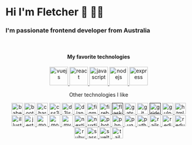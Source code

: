 <h1>Hi I'm Fletcher 👋 👨‍💻</h1>
<h3>I'm passionate frontend developer from Australia</h3>

<br/>

<h4 align="center">My favorite technologies</h4>
<p align="center">
	<a href="https://vuejs.org/" target="_blank">
		<img src="https://devicons.github.io/devicon/devicon.git/icons/vuejs/vuejs-original-wordmark.svg" alt="vuejs" width="50" height="50"/>
	</a>
  <a href="https://reactjs.org/" target="_blank">
		<img src="https://devicons.github.io/devicon/devicon.git/icons/react/react-original-wordmark.svg" alt="react" width="50" height="50"/>
	</a>
  <a href="https://developer.mozilla.org/en-US/docs/Web/JavaScript" target="_blank">
		<img src="https://devicons.github.io/devicon/devicon.git/icons/javascript/javascript-original.svg" alt="javascript" width="50" height="50"/>
	</a>
  <a href="https://nodejs.org" target="_blank">
		<img src="https://devicons.github.io/devicon/devicon.git/icons/nodejs/nodejs-original-wordmark.svg" alt="nodejs" width="50" height="50"/>
	</a>
  <a href="https://expressjs.com" target="_blank">
		<img src="https://devicons.github.io/devicon/devicon.git/icons/express/express-original-wordmark.svg" alt="express" width="50" height="50"/>
	</a>
</p>

<p align="center">Other technologies I like</p>

<p align="center">
	<a href="https://babeljs.io/" target="_blank">
		<img src="https://www.vectorlogo.zone/logos/babeljs/babeljs-icon.svg" alt="babel" width="30" height="30"/>
	</a>
	<a href="https://getbootstrap.com" target="_blank">
		<img src="https://devicons.github.io/devicon/devicon.git/icons/bootstrap/bootstrap-plain.svg" alt="bootstrap" width="30" height="30"/>
	</a>
	<a href="https://www.chartjs.org" target="_blank">
		<img src="https://www.chartjs.org/media/logo-title.svg" alt="chartjs" width="30" height="30"/>
	</a>
	<a href="https://www.w3schools.com/css/" target="_blank">
		<img src="https://devicons.github.io/devicon/devicon.git/icons/css3/css3-original-wordmark.svg" alt="css3" width="30" height="30"/>
	</a>
	<a href="https://d3js.org/" target="_blank">
		<img src="https://devicons.github.io/devicon/devicon.git/icons/d3js/d3js-original.svg" alt="d3js" width="30" height="30"/>
	</a>
	<a href="https://www.djangoproject.com/" target="_blank">
		<img src="https://devicons.github.io/devicon/devicon.git/icons/django/django-original.svg" alt="django" width="30" height="30"/>
	</a>
	<a href="https://www.figma.com/" target="_blank">
		<img src="https://www.vectorlogo.zone/logos/figma/figma-icon.svg" alt="figma" width="30" height="30"/>
	</a>
	<a href="https://firebase.google.com/" target="_blank">
		<img src="https://www.vectorlogo.zone/logos/firebase/firebase-icon.svg" alt="firebase" width="30" height="30"/>
	</a>
	<a href="" target="_blank">
		<img src="https://www.vectorlogo.zone/logos/pocoo_flask/pocoo_flask-icon.svg" alt="flask" width="30" height="30"/>
	</a>
	<a href="https://www.gatsbyjs.com/" target="_blank">
		<img src="https://www.vectorlogo.zone/logos/gatsbyjs/gatsbyjs-icon.svg" alt="gatsby" width="30" height="30"/>
	</a>
	<a href="https://git-scm.com/" target="_blank">
		<img src="https://www.vectorlogo.zone/logos/git-scm/git-scm-icon.svg" alt="git" width="30" height="30"/>
	</a>
	<a href="" target="_blank">
		<img src="https://www.vectorlogo.zone/logos/gridsome/gridsome-icon.svg" alt="gridsome" width="30" height="30"/>
	</a>
	<a href="https://gulpjs.com" target="_blank">
		<img src="https://devicons.github.io/devicon/devicon.git/icons/gulp/gulp-plain.svg" alt="gulp" width="30" height="30"/>
	</a>
	<a href="https://www.w3.org/html/" target="_blank">
		<img src="https://devicons.github.io/devicon/devicon.git/icons/html5/html5-original-wordmark.svg" alt="html5" width="30" height="30"/>
	</a>
	<a href="https://www.adobe.com/in/products/illustrator.html" target="_blank">
		<img src="https://www.vectorlogo.zone/logos/adobe_illustrator/adobe_illustrator-icon.svg" alt="illustrator" width="30" height="30"/>
	</a>
	<a href="https://jestjs.io" target="_blank">
		<img src="https://www.vectorlogo.zone/logos/jestjsio/jestjsio-icon.svg" alt="jest" width="30" height="30"/>
	</a>
	<a href="https://mochajs.org" target="_blank">
		<img src="https://www.vectorlogo.zone/logos/mochajs/mochajs-icon.svg" alt="mocha" width="30" height="30"/>
	</a>
	<a href="https://www.mongodb.com/" target="_blank">
		<img src="https://devicons.github.io/devicon/devicon.git/icons/mongodb/mongodb-original-wordmark.svg" alt="mongodb" width="30" height="30"/>
	</a>
	<a href="https://www.mysql.com/" target="_blank">
		<img src="https://devicons.github.io/devicon/devicon.git/icons/mysql/mysql-original-wordmark.svg" alt="mysql" width="30" height="30"/>
	</a>
	<a href="https://nextjs.org/" target="_blank">
		<img src="https://cdn.worldvectorlogo.com/logos/nextjs-3.svg" alt="nextjs" width="30" height="30"/>
	</a>
	<a href="https://nuxtjs.org/" target="_blank">
		<img src="https://www.vectorlogo.zone/logos/nuxtjs/nuxtjs-icon.svg" alt="nuxtjs" width="30" height="30"/>
	</a>
	<a href="https://www.photoshop.com/en" target="_blank">
		<img src="https://devicons.github.io/devicon/devicon.git/icons/photoshop/photoshop-plain.svg" alt="photoshop" width="30" height="30"/>
	</a>
	<a href="https://www.php.net" target="_blank">
		<img src="https://devicons.github.io/devicon/devicon.git/icons/php/php-original.svg" alt="php" width="30" height="30"/>
	</a>
	<a href="https://pugjs.org" target="_blank">
		<img src="https://cdn.worldvectorlogo.com/logos/pug.svg" alt="pug" width="30" height="30"/>
	</a>
	<a href="https://www.python.org" target="_blank">
		<img src="https://devicons.github.io/devicon/devicon.git/icons/python/python-original.svg" alt="python" width="30" height="30"/>
	</a>
	<a href="https://rubyonrails.org" target="_blank">
		<img src="https://devicons.github.io/devicon/devicon.git/icons/rails/rails-original-wordmark.svg" alt="rails" width="30" height="30"/>
	</a>
	<a href="https://redis.io" target="_blank">
		<img src="https://devicons.github.io/devicon/devicon.git/icons/redis/redis-original-wordmark.svg" alt="redis" width="30" height="30"/>
	</a>
	<a href="https://redux.js.org" target="_blank">
		<img src="https://devicons.github.io/devicon/devicon.git/icons/redux/redux-original.svg" alt="redux" width="30" height="30"/>
	</a>
	<a href="https://www.ruby-lang.org/en/" target="_blank">
		<img src="https://devicons.github.io/devicon/devicon.git/icons/ruby/ruby-original-wordmark.svg" alt="ruby" width="30" height="30"/>
	</a>
	<a href="https://sass-lang.com" target="_blank">
		<img src="https://devicons.github.io/devicon/devicon.git/icons/sass/sass-original.svg" alt="sass" width="30" height="30"/>
	</a>
	<a href="https://svelte.dev" target="_blank">
		<img src="https://upload.wikimedia.org/wikipedia/commons/1/1b/Svelte_Logo.svg" alt="svelte" width="30" height="30"/>
	</a>
	<a href="https://tailwindcss.com/" target="_blank">
		<img src="https://www.vectorlogo.zone/logos/tailwindcss/tailwindcss-icon.svg" alt="tailwind" width="30" height="30"/>
	</a>
</p>
